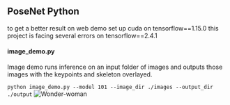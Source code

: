 ## PoseNet Python

to get a better result on web demo set up cuda on tensorflow==1.15.0
this project is facing several errors on tensorflow==2.4.1
#### image_demo.py 

Image demo runs inference on an input folder of images and outputs those images with the keypoints and skeleton overlayed.

`python image_demo.py --model 101 --image_dir ./images --output_dir ./output`
![Wonder-woman](https://user-images.githubusercontent.com/48823353/119092730-69b92200-ba2c-11eb-9ff7-04e6370f89f7.jpg)


